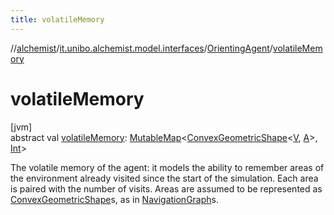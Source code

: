 ```yaml
---
title: volatileMemory
---
```

//[alchemist](../../../index.html)/[it.unibo.alchemist.model.interfaces](../index.html)/[OrientingAgent](index.html)/[volatileMemory](volatile-memory.html)



# volatileMemory



[jvm]\
abstract val [volatileMemory](volatile-memory.html): [MutableMap](https://kotlinlang.org/api/latest/jvm/stdlib/kotlin.collections/-mutable-map/index.html)<[ConvexGeometricShape](../../it.unibo.alchemist.model.interfaces.geometry/-convex-geometric-shape/index.html)<[V](index.html), [A](index.html)>, [Int](https://kotlinlang.org/api/latest/jvm/stdlib/kotlin/-int/index.html)>



The volatile memory of the agent: it models the ability to remember areas of the environment already visited since the start of the simulation. Each area is paired with the number of visits. Areas are assumed to be represented as [ConvexGeometricShape](../../it.unibo.alchemist.model.interfaces.geometry/-convex-geometric-shape/index.html)s, as in [NavigationGraph](../../it.unibo.alchemist.model.interfaces.geometry.euclidean2d.graph/-navigation-graph/index.html)s.




